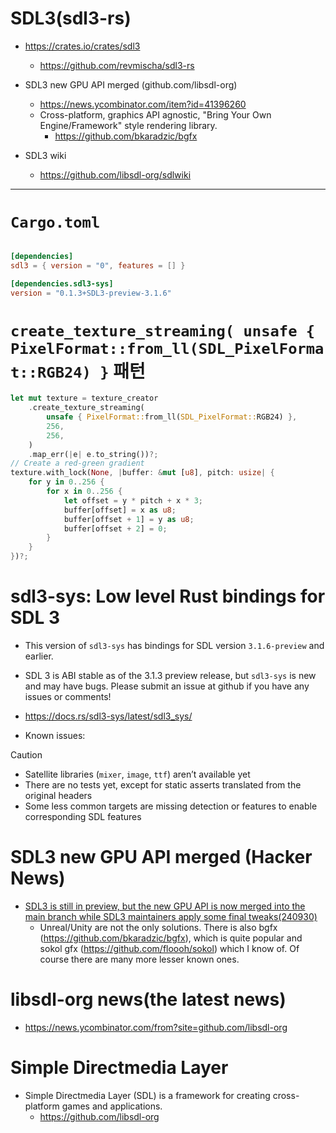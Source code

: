# SDL3(sdl3-rs)

- https://crates.io/crates/sdl3
  - https://github.com/revmischa/sdl3-rs

- SDL3 new GPU API merged (github.com/libsdl-org)
  - https://news.ycombinator.com/item?id=41396260
  - Cross-platform, graphics API agnostic, "Bring Your Own Engine/Framework" style rendering library.
    - https://github.com/bkaradzic/bgfx

- SDL3 wiki
  - https://github.com/libsdl-org/sdlwiki

<hr />

# `Cargo.toml`

```toml

[dependencies]
sdl3 = { version = "0", features = [] }

[dependencies.sdl3-sys]
version = "0.1.3+SDL3-preview-3.1.6"
```

# `create_texture_streaming( unsafe { PixelFormat::from_ll(SDL_PixelFormat::RGB24) }` 패턴

```rs
let mut texture = texture_creator
    .create_texture_streaming(
        unsafe { PixelFormat::from_ll(SDL_PixelFormat::RGB24) },
        256,
        256,
    )
    .map_err(|e| e.to_string())?;
// Create a red-green gradient
texture.with_lock(None, |buffer: &mut [u8], pitch: usize| {
    for y in 0..256 {
        for x in 0..256 {
            let offset = y * pitch + x * 3;
            buffer[offset] = x as u8;
            buffer[offset + 1] = y as u8;
            buffer[offset + 2] = 0;
        }
    }
})?;
```


# sdl3-sys: Low level Rust bindings for SDL 3

- This version of `sdl3-sys` has bindings for SDL version `3.1.6-preview` and earlier.

- SDL 3 is ABI stable as of the 3.1.3 preview release, but `sdl3-sys` is new and may have bugs. Please submit an issue at github if you have any issues or comments!

- https://docs.rs/sdl3-sys/latest/sdl3_sys/

- Known issues:

> [!CAUTION]
> - Satellite libraries (`mixer`, `image`, `ttf`) aren’t available yet
> - There are no tests yet, except for static asserts translated from the original headers
> - Some less common targets are missing detection or features to enable corresponding SDL features


# SDL3 new GPU API merged (Hacker News)
- [SDL3 is still in preview, but the new GPU API is now merged into the main branch while SDL3 maintainers apply some final tweaks(240930)](https://news.ycombinator.com/item?id=41396260)
  - Unreal/Unity are not the only solutions. There is also bgfx (https://github.com/bkaradzic/bgfx), which is quite popular and sokol gfx (https://github.com/floooh/sokol) which I know of. Of course there are many more lesser known ones.

# libsdl-org news(the latest news)
- https://news.ycombinator.com/from?site=github.com/libsdl-org

# Simple Directmedia Layer
- Simple Directmedia Layer (SDL) is a framework for creating cross-platform games and applications.
  - https://github.com/libsdl-org
